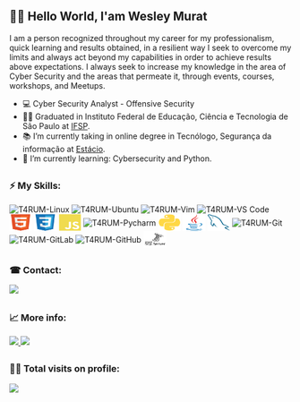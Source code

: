 ## 🏴‍☠️ Hello World, I'am Wesley Murat
I am a person recognized throughout my career for my professionalism, quick learning and results obtained, in a resilient way I seek to overcome my limits and always act beyond my capabilities in order to achieve results above expectations. I always seek to increase my knowledge in the area of Cyber Security and the areas that permeate it, through events, courses, workshops, and Meetups.

- 💻 Cyber Security Analyst - Offensive Security
- 👨‍🎓 Graduated in Instituto Federal de Educação, Ciência e Tecnologia de São Paulo at <a href="https://www.ifsp.edu.br/" target="_blank">IFSP</a>.
- 📚 I’m currently taking in online degree in Tecnólogo, Segurança da informação at <a href="https://inscricao.estacio.br/?gclid=EAIaIQobChMIzvDpqc3Z9QIVFwaRCh18igeFEAAYASAAEgJrKvD_BwE" target="_blank">Estácio</a>.
- 🌱 I’m currently learning: Cybersecurity and Python.

##

### ⚡ My Skills:
<div style="display: inline_block">
	<img align="center" alt="T4RUM-Linux" height="30" width="40" src="https://cdn.jsdelivr.net/gh/devicons/devicon/icons/linux/linux-original.svg" />
	<img align="center" alt="T4RUM-Ubuntu" height="30" width="40" src="https://cdn.jsdelivr.net/gh/devicons/devicon/icons/ubuntu/ubuntu-plain.svg" />
	<img align="center" alt="T4RUM-Vim" height="30" width="40" src="https://cdn.jsdelivr.net/gh/devicons/devicon/icons/vim/vim-original.svg" />
	<img align="center" alt="T4RUM-VS Code" height="30" width="40" src="https://cdn.jsdelivr.net/gh/devicons/devicon/icons/vscode/vscode-original.svg" />
	<img align="center" alt="T4RUM-HTML" height="30" width="40" src="https://raw.githubusercontent.com/devicons/devicon/master/icons/html5/html5-original.svg">
	<img align="center" alt="T4RUM-CSS" height="30" width="40" src="https://raw.githubusercontent.com/devicons/devicon/master/icons/css3/css3-original.svg">
	<img align="center" alt="T4RUM-JS" height="30" width="40" src="https://raw.githubusercontent.com/devicons/devicon/master/icons/javascript/javascript-plain.svg">
	<img align="center" alt="T4RUM-Pycharm" height="30" width="40" src="https://cdn.jsdelivr.net/gh/devicons/devicon/icons/pycharm/pycharm-original.svg" />
	<img align="center" alt="T4RUM-PY" height="30" width="40" src="https://raw.githubusercontent.com/devicons/devicon/master/icons/python/python-plain.svg">
	<img align="center" alt="T4RUM-Java" height="30" width="40" src="https://raw.githubusercontent.com/devicons/devicon/master/icons/java/java-original.svg">
	<img align="center" alt="T4RUM-MySQL" height="30" width="40" src="https://raw.githubusercontent.com/devicons/devicon/master/icons/mysql/mysql-original.svg">
  	<img align="center" alt="T4RUM-Git" height="30" width="40" src="https://cdn.jsdelivr.net/gh/devicons/devicon/icons/git/git-original.svg" />
	<img align="center" alt="T4RUM-GitLab" height="30" width="40" src="https://cdn.jsdelivr.net/gh/devicons/devicon/icons/gitlab/gitlab-original.svg" />
	<img align="center" alt="T4RUM-GitHub" height="30" width="40" src="https://cdn.jsdelivr.net/gh/devicons/devicon/icons/github/github-original.svg" /> 	
	<img align="center" alt="T4RUM-SQL Server" height="30" width="40" src="https://raw.githubusercontent.com/devicons/devicon/master/icons/microsoftsqlserver/microsoftsqlserver-plain-wordmark.svg">
</div>

##

### ☎ Contact:
<div> 
  <a href="https://www.linkedin.com/in/wesley-murat/" target="_blank">
    <img src="https://img.shields.io/badge/-LinkedIn-%230077B5?style=for-the-badge&logo=linkedin&logoColor=white" target="_blank">
  </a> 
</div>

##

### 📈 More info:
<div>
  <a href="https://github.com/T4RUM">
  	<img height="180em" src="https://github-readme-stats.vercel.app/api?username=T4RUM&show_icons=true&theme=chartreuse-dark&include_all_commits=true&count_private=true"/>
  	<img height="180em" src="https://github-readme-stats.vercel.app/api/top-langs/?username=T4RUM&layout=compact&langs_count=7&theme=chartreuse-dark"/>
  </a>
</div>

##
	
### 🕵️‍♂️ Total visits on profile:
<img alingn="center" src="https://profile-counter.glitch.me/T4RUM/count.svg" />
